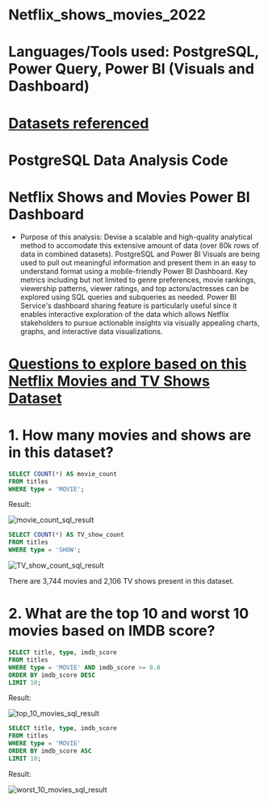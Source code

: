 # **Netflix_shows_movies_2022**

# **Languages/Tools used**: PostgreSQL, Power Query, Power BI (Visuals and Dashboard) 
# [Datasets referenced](https://www.kaggle.com/datasets/victorsoeiro/netflix-tv-shows-and-movies?select=titles.csv)
# PostgreSQL Data Analysis Code
# Netflix Shows and Movies Power BI Dashboard 

* Purpose of this analysis: Devise a scalable and high-quality analytical method to accomodate this extensive amount of data (over 80k rows of data in combined datasets). PostgreSQL and Power BI Visuals are being used to pull out meaningful information and present them in an easy to understand format using a mobile-friendly Power BI Dashboard. Key metrics including but not limited to genre preferences, movie rankings, viewership patterns, viewer ratings, and top actors/actresses can be explored using SQL queries and subqueries as needed. Power BI Service's dashboard sharing feature is particularly useful since it enables interactive exploration of the data which allows Netflix stakeholders to pursue actionable insights via visually appealing charts, graphs, and interactive data visualizations.

# <ins> Questions to explore based on this Netflix Movies and TV Shows Dataset  </ins>

# 1. How many movies and shows are in this dataset?
```sql 
SELECT COUNT(*) AS movie_count
FROM titles
WHERE type = 'MOVIE';
```

Result: 

![movie_count_sql_result](https://github.com/user-attachments/assets/5caf77f0-ab3a-43ca-a4ac-1f586ba59ccd)

```sql 
SELECT COUNT(*) AS TV_show_count
FROM titles
WHERE type = 'SHOW';
```

![TV_show_count_sql_result](https://github.com/user-attachments/assets/4e352ae8-1534-4a63-b208-28130eecb67a)

There are 3,744 movies and 2,106 TV shows present in this dataset. 

# 2. What are the top 10 and worst 10 movies based on IMDB score?
```sql 
SELECT title, type, imdb_score
FROM titles
WHERE type = 'MOVIE' AND imdb_score >= 8.0
ORDER BY imdb_score DESC
LIMIT 10;
```
Result: 

![top_10_movies_sql_result](https://github.com/user-attachments/assets/61339d08-79b7-4174-badc-96aede118b8c)

```sql 
SELECT title, type, imdb_score
FROM titles
WHERE type = 'MOVIE'
ORDER BY imdb_score ASC
LIMIT 10;
```
Result:

![worst_10_movies_sql_result](https://github.com/user-attachments/assets/9fbabaf1-0c09-4d7d-999f-42c20b455639)





